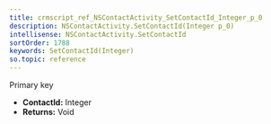```yaml
---
title: crmscript_ref_NSContactActivity_SetContactId_Integer_p_0
description: NSContactActivity.SetContactId(Integer p_0)
intellisense: NSContactActivity.SetContactId
sortOrder: 1788
keywords: SetContactId(Integer)
so.topic: reference
---
```



Primary key



* **ContactId:** Integer
* **Returns:** Void


